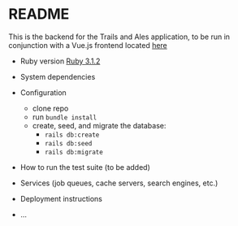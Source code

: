 # README

This is the backend for the Trails and Ales application, to be run in conjunction with a Vue.js frontend located [here](https://github.com/lo-miller/trails_and_ales_frontend)

* Ruby version
  [Ruby 3.1.2](https://www.ruby-lang.org/en/documentation/installation/)

* System dependencies

* Configuration
  - clone repo
  - run `bundle install`
  - create, seed, and migrate the database:
    - `rails db:create`
    - `rails db:seed`
    - `rails db:migrate`

* How to run the test suite
  (to be added)

* Services (job queues, cache servers, search engines, etc.)

* Deployment instructions

* ...
